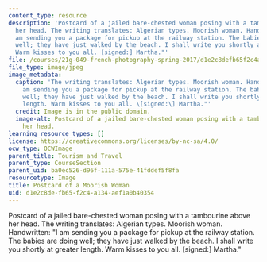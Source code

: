 ```yaml
---
content_type: resource
description: 'Postcard of a jailed bare-chested woman posing with a tambourine above
  her head. The writing translates: Algerian types. Moorish woman. Handwritten: "I
  am sending you a package for pickup at the railway station. The babies are doing
  well; they have just walked by the beach. I shall write you shortly at greater length.
  Warm kisses to you all. [signed:] Martha."'
file: /courses/21g-049-french-photography-spring-2017/d1e2c8defb65f2c4a134aef1a0b40354_8.Tourism_Postcard-cropped_.jpg
file_type: image/jpeg
image_metadata:
  caption: 'The writing translates: Algerian types. Moorish woman. Handwritten: "I
    am sending you a package for pickup at the railway station. The babies are doing
    well; they have just walked by the beach. I shall write you shortly at greater
    length. Warm kisses to you all. \[signed:\] Martha."'
  credit: Image is in the public domain.
  image-alt: Postcard of a jailed bare-chested woman posing with a tambourine above
    her head.
learning_resource_types: []
license: https://creativecommons.org/licenses/by-nc-sa/4.0/
ocw_type: OCWImage
parent_title: Tourism and Travel
parent_type: CourseSection
parent_uid: ba0ec526-d96f-111a-575e-41fddef5f8fa
resourcetype: Image
title: Postcard of a Moorish Woman
uid: d1e2c8de-fb65-f2c4-a134-aef1a0b40354
---
```

Postcard of a jailed bare-chested woman posing with a tambourine above her head. The writing translates: Algerian types. Moorish woman. Handwritten: "I am sending you a package for pickup at the railway station. The babies are doing well; they have just walked by the beach. I shall write you shortly at greater length. Warm kisses to you all. [signed:] Martha."